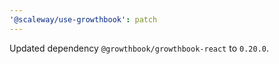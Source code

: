 ```yaml
---
'@scaleway/use-growthbook': patch
---
```


Updated dependency `@growthbook/growthbook-react` to `0.20.0`.
